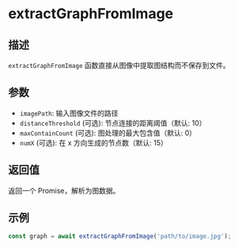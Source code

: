 # extractGraphFromImage

## 描述

`extractGraphFromImage` 函数直接从图像中提取图结构而不保存到文件。

## 参数

- `imagePath`: 输入图像文件的路径
- `distanceThreshold` (可选): 节点连接的距离阈值（默认: 10）
- `maxContainCount` (可选): 图处理的最大包含值（默认: 0）
- `numX` (可选): 在 x 方向生成的节点数（默认: 15）

## 返回值

返回一个 Promise，解析为图数据。

## 示例

```typescript
const graph = await extractGraphFromImage('path/to/image.jpg');
```